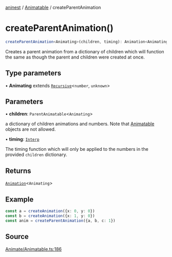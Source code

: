 [aninest](../../index.md) / [Animatable](../index.md) / createParentAnimation

# createParentAnimation()

```ts
createParentAnimation<Animating>(children, timing): Animation<Animating>
```

Creates a parent animation from a dictionary of children which will function the same
as though the parent and children were created at once.

## Type parameters

• **Animating** extends [`Recursive`](../../RecursiveHelpers/type-aliases/Recursive.md)\<`number`, `unknown`\>

## Parameters

• **children**: `ParentAnimatable`\<`Animating`\>

a dictionary of children animations and numbers. 
Note that [Animatable](../../AnimatableTypes/type-aliases/Animatable.md) objects are not allowed.

• **timing**: [`Interp`](../../module:Interp/type-aliases/Interp.md)

The timing function which will only be applied to the numbers in the provided `children` dictionary.

## Returns

[`Animation`](../../AnimatableTypes/type-aliases/Animation.md)\<`Animating`\>

## Example

```ts
const a = createAnimation({x: 0, y: 0})
const b = createAnimation({x: 1, y: 0})
const anim = createParentAnimation({a, b, c: 1})
```

## Source

[Animate/Animatable.ts:186](https://github.com/zphrs/aninest/blob/37209a6/src/Animate/Animatable.ts#L186)
